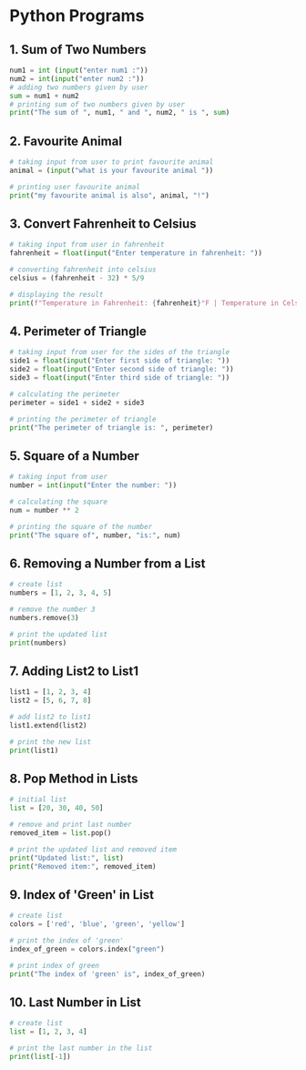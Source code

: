 
# Python Programs

## 1. Sum of Two Numbers
```python
num1 = int (input("enter num1 :"))
num2 = int(input("enter num2 :"))
# adding two numbers given by user
sum = num1 + num2
# printing sum of two numbers given by user
print("The sum of ", num1, " and ", num2, " is ", sum)
```

## 2. Favourite Animal
```python
# taking input from user to print favourite animal
animal = (input("what is your favourite animal "))

# printing user favourite animal
print("my favourite animal is also", animal, "!")
```

## 3. Convert Fahrenheit to Celsius
```python
# taking input from user in fahrenheit
fahrenheit = float(input("Enter temperature in fahrenheit: "))

# converting fahrenheit into celsius
celsius = (fahrenheit - 32) * 5/9

# displaying the result
print(f"Temperature in Fahrenheit: {fahrenheit}°F | Temperature in Celsius: {celsius:.2f}°C")
```

## 4. Perimeter of Triangle
```python
# taking input from user for the sides of the triangle
side1 = float(input("Enter first side of triangle: "))
side2 = float(input("Enter second side of triangle: "))
side3 = float(input("Enter third side of triangle: "))

# calculating the perimeter
perimeter = side1 + side2 + side3

# printing the perimeter of triangle
print("The perimeter of triangle is: ", perimeter)
```

## 5. Square of a Number
```python
# taking input from user
number = int(input("Enter the number: "))

# calculating the square
num = number ** 2

# printing the square of the number
print("The square of", number, "is:", num)
```

## 6. Removing a Number from a List
```python
# create list
numbers = [1, 2, 3, 4, 5]

# remove the number 3
numbers.remove(3)

# print the updated list
print(numbers)
```

## 7. Adding List2 to List1
```python
list1 = [1, 2, 3, 4]
list2 = [5, 6, 7, 8]

# add list2 to list1
list1.extend(list2)

# print the new list
print(list1)
```

## 8. Pop Method in Lists
```python
# initial list
list = [20, 30, 40, 50] 

# remove and print last number
removed_item = list.pop()

# print the updated list and removed item
print("Updated list:", list)
print("Removed item:", removed_item)
```

## 9. Index of 'Green' in List
```python
# create list 
colors = ['red', 'blue', 'green', 'yellow']

# print the index of 'green' 
index_of_green = colors.index("green")

# print index of green
print("The index of 'green' is", index_of_green)
```

## 10. Last Number in List
```python
# create list
list = [1, 2, 3, 4]

# print the last number in the list
print(list[-1])
```
